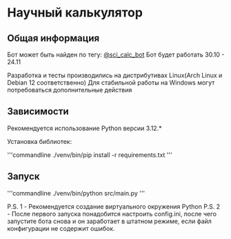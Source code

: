 # Научный калькулятор

## Общая информация

Бот может быть найден по тегу: [@sci_calc_bot](https://t.me/sci_calc_bot)
Бот будет работать 30.10 - 24.11

Разработка и тесты производились на дистрибутивах Linux(Arch Linux и Debian 12 соответственно)
Для стабильной работы на Windows могут потребоваться дополнительные действия

## Зависимости

Рекомендуется использование Python версии 3.12.*

Установка библиотек:

'''commandline
./venv/bin/pip install -r requirements.txt
'''

## Запуск

'''commandline
./venv/bin/python src/main.py
'''

P.S. 1 - Рекомендуется создание виртуального окружения Python
P.S. 2 - После первого запуска понадобится настроить config.ini, после чего запустите бота снова и он заработает в штатном режиме, если файл конфигурации не содержит ошибок.

